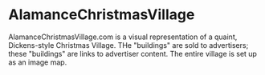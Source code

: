 # AlamanceChristmasVillage

AlamanceChristmasVillage.com is a visual representation of a quaint, Dickens-style Christmas Village. THe "buildings" are sold to advertisers; these "buildings" are links to advertiser content. The entire village is set up as an image map.

